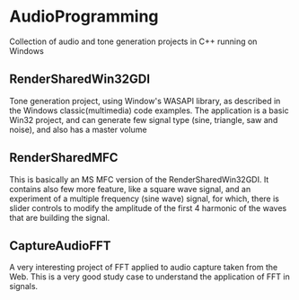 # AudioProgramming
Collection of audio and tone generation projects in C++ running on Windows



RenderSharedWin32GDI
--------------------

Tone generation project, using Window's WASAPI library, as described in the Windows classic(multimedia)
code examples. The application is a basic Win32 project, and can generate few signal type (sine, triangle,
saw and noise), and also has a master volume


RenderSharedMFC
---------------

This is basically an MS MFC version of the RenderSharedWin32GDI. It contains also few more feature, like
a square wave signal, and an experiment of a multiple frequency (sine wave) signal, for which, there is 
slider controls to modify the amplitude of the first 4 harmonic of the waves that are building the signal.

CaptureAudioFFT
---------------

A very interesting project of FFT applied to audio capture taken from the Web.
This is a very good study case to understand the application of FFT in signals. 